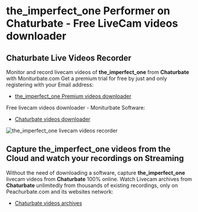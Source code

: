 # the_imperfect_one Performer on Chaturbate - Free LiveCam videos downloader

## Chaturbate Live Videos Recorder

Monitor and record livecam videos of **the_imperfect_one** from **Chaturbate** with Moniturbate.com
Get a premium trial for free by just and only registering with your Email address:
* [the_imperfect_one Premium videos downloader](https://moniturbate.com/request-demo-licence-key.html)

Free livecam videos downloader - Moniturbate Software:
* [Chaturbate videos downloader](https://moniturbate.com/moniturbate-download-software.html)

![the_imperfect_one livecam videos recorder](https://peachurnet.com/templates/moniturbate-software.png)


## Capture the_imperfect_one videos from the Cloud and watch your recordings on Streaming

Without the need of downloading a software, capture **the_imperfect_one** livecam videos from **Chaturbate** 100% online.
Watch Livecam archives from **Chaturbate** unlimitedly from thousands of existing recordings, only on Peachurbate.com and its websites network:
* [Chaturbate videos archives](https://peachurnet.com/)